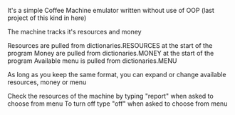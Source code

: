 It's a simple Coffee Machine emulator written without use of OOP (last project of this kind in here)


The machine tracks it's resources and money

Resources are pulled from dictionaries.RESOURCES at the start of the program
Money are pulled from dictionaries.MONEY at the start of the program
Available menu is pulled from dictionaries.MENU

As long as you keep the same format, you can expand or change available resources, money or menu 

Check the resources of the machine by typing "report" when asked to choose from menu
To turn off type "off" when asked to choose from menu
